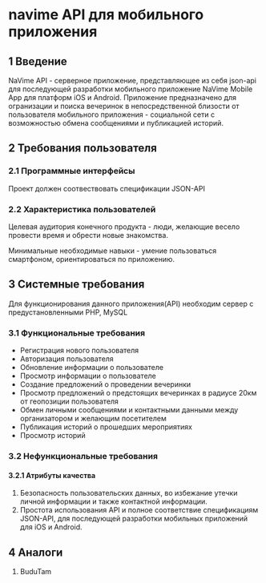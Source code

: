 # navime API для мобильного приложения
## 1 Введение
NaVime API - серверное приложение, представляющее из себя json-api для последующей разработки мобильного приложение NaVime Mobile App для платформ iOS и Android. Приложение предназначено для огранизации и поиска вечеринок в непосредственной близости от пользователя мобильного приложения - социальной сети с возможностью обмена сообщениями и публикацией историй.
## 2 Требования пользователя
### 2.1 Программные интерфейсы
Проект должен соотвествовать спецификации JSON-API
### 2.2 Характеристика пользователей
Целевая аудитория конечного продукта - люди, желающие весело провести время и обрести новые знакомства.

Минимальные необходимые навыки - умение пользоваться смартфоном, ориентироваться по приложению.
## 3 Системные требования
Для функционирования данного приложения(API) необходим сервер с предустановленными PHP, MySQL
### 3.1 Функциональные требования
* Регистрация нового пользователя
* Авторизация пользователя
* Обновление информации о пользователе
* Просмотр информации о пользователе
* Создание предложений о проведении вечеринки
* Просмотр предложений о предстоящих вечеринках в радиусе 20км от геопозиции пользователя
* Обмен личными сообщениями и контактными данными между организатором и желающим посетителем
* Публикация историй о прошедших мероприятиях
* Просмотр историй
### 3.2 Нефункциональные требования
#### 3.2.1 Атрибуты качества
1.	Безопасность пользовательских данных, во избежание утечки личной информации и также контактной информации.
2.  Простота использования API и полное соответствие спецификациям JSON-API, для последующей разработки мобильных приложений для iOS и Android.
## 4 Аналоги
1.  BuduTam